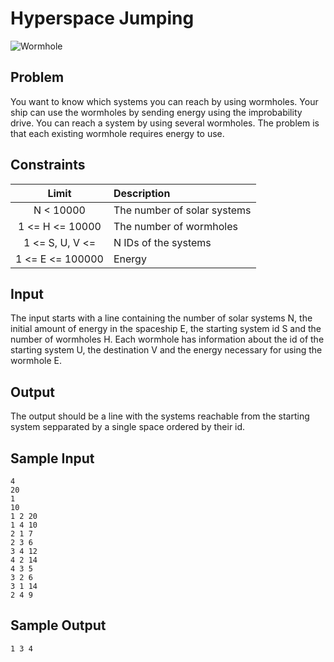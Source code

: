 Hyperspace Jumping
==================

![Wormhole](https://raw.github.com/pfac/dpum/master/problems/003-hyperspace-jumping/img.jpg "Wormhole")

## Problem

You want to know which systems you can reach by using wormholes. Your ship can use the wormholes by sending energy using the improbability drive. You can reach a system by using several wormholes. The problem is that each existing wormhole requires energy to use.

## Constraints

 Limit            | Description
:----------------:|:----------------------------
 N < 10000        | The number of solar systems
 1 <= H <= 10000  | The number of wormholes
 1 <= S, U, V <=  | N IDs of the systems
 1 <= E <= 100000 | Energy


## Input

The input starts with a line containing the number of solar systems N, the initial amount of energy in the spaceship E, the starting system id S and the number of wormholes H. Each wormhole has information about the id of the starting system U, the destination V and the energy necessary for using the wormhole E.


## Output

The output should be a line with the systems reachable from the starting system sepparated by a single space ordered by their id.


## Sample Input

```
4
20
1
10
1 2 20
1 4 10
2 1 7
2 3 6
3 4 12
4 2 14
4 3 5
3 2 6
3 1 14
2 4 9
```


## Sample Output

```
1 3 4
```
